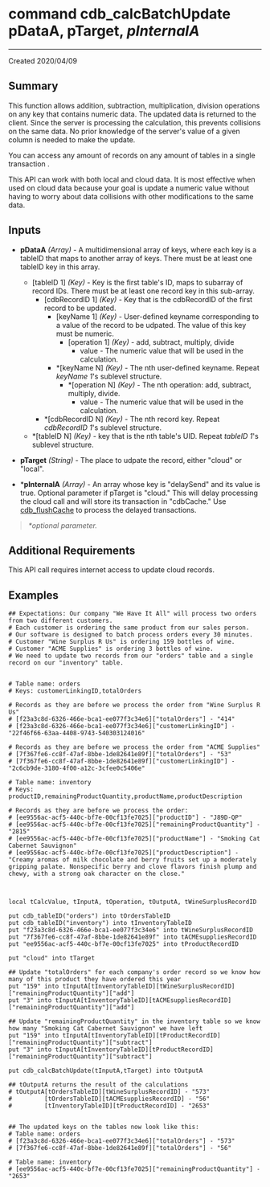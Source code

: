 # command cdb_calcBatchUpdate pDataA, pTarget, *pInternalA*
---
Created 2020/04/09

## Summary
This function allows addition, subtraction, multiplication, division operations on any key that contains numeric data. The updated data is returned to the client. Since the server is processing the calculation, this prevents collisions on the same data. No prior knowledge of the server's value of a given column is needed to make the update.

You can access any amount of records on any amount of tables in a single transaction .

This API can work with both local and cloud data. It is most effective when used on cloud data because your goal is update a numeric value without having to worry about data collisions with other modifications to the same data. 

## Inputs
* **pDataA** *(Array)* - A multidimensional array of keys, where each key is a tableID that maps to another array of keys. There must be at least one tableID key in this array.
    * [tableID 1] *(Key)* - Key is the first table's ID, maps to subarray of record IDs. There must be at least one record key in this sub-array.
    	* [cdbRecordID 1] *(Key)* - Key that is the cdbRecordID of the first record to be updated. 
    		* [keyName 1] *(Key)* - User-defined keyname corresponding to a value of the record to be udpated. The value of this key must be numeric.
    			* [operation 1] *(Key)* - add, subtract, multiply, divide
    				*  value - The numeric value that will be used in the calculation.
    		* \*[keyName N] *(Key)* - The nth user-defined keyname. Repeat *keyName 1*'s sublevel structure.
    			* \*[operation N] *(Key)* - The nth operation: add, subtract, multiply, divide.
					*  value - The numeric value that will be used in the calculation.
    	* \*[cdbRecordID N] *(Key)* - The nth record key. Repeat *cdbRecordID 1*'s sublevel structure.
    * \*[tableID N] *(Key)* - key that is the nth table's UID. Repeat *tableID 1*'s sublevel structure.

* **pTarget** *(String)* - The place to udpate the record, either "cloud" or "local".

* \***pInternalA** *(Array)* - An array whose key is "delaySend" and its value is true. Optional parameter if pTarget is "cloud." This will delay processing the cloud call and will store its transaction in "cdbCache." Use [cdb_flushCache](FlushCache.md) to process the delayed transactions.

> _*optional parameter._

## Additional Requirements
This API call requires internet access to update cloud records.

## Examples
```livecodeserver
## Expectations: Our company "We Have It All" will process two orders from two different customers.
# Each customer is ordering the same product from our sales person.
# Our software is designed to batch process orders every 30 minutes. 
# Customer "Wine Surplus R Us" is ordering 159 bottles of wine.
# Customer "ACME Supplies" is ordering 3 bottles of wine.
# We need to update two records from our "orders" table and a single record on our "inventory" table.


# Table name: orders					
# Keys: customerLinkingID,totalOrders

# Records as they are before we process the order from "Wine Surplus R Us"
# [f23a3c8d-6326-466e-bca1-ee077f3c34e6]["totalOrders"] - "414"
# [f23a3c8d-6326-466e-bca1-ee077f3c34e6]["customerLinkingID"] - "22f46f66-63aa-4408-9743-540303124016"

# Records as they are before we process the order from "ACME Supplies"  
# [7f367fe6-cc8f-47af-8bbe-1de82641e89f]["totalOrders"] - "53"
# [7f367fe6-cc8f-47af-8bbe-1de82641e89f]["customerLinkingID"] - "2c6cb9de-3180-4f00-a12c-3cfee0c5406e"

# Table name: inventory
# Keys: productID,remainingProductQuantity,productName,productDescription

# Records as they are before we process the order:
# [ee9556ac-acf5-440c-bf7e-00cf13fe7025]["productID"] - "J89D-QP"
# [ee9556ac-acf5-440c-bf7e-00cf13fe7025]["remainingProductQuantity"] - "2815"
# [ee9556ac-acf5-440c-bf7e-00cf13fe7025]["productName"] - "Smoking Cat Cabernet Sauvignon"
# [ee9556ac-acf5-440c-bf7e-00cf13fe7025]["productDescription"] - "Creamy aromas of milk chocolate and berry fruits set up a moderately gripping palate. Nonspecific berry and clove flavors finish plump and chewy, with a strong oak character on the close."

                                     

local tCalcValue, tInputA, tOperation, tOutputA, tWineSurplusRecordID

put cdb_tableID("orders") into tOrdersTableID                            
put cdb_tableID("inventory") into tInventoryTableID
put "f23a3c8d-6326-466e-bca1-ee077f3c34e6" into tWineSurplusRecordID
put "7f367fe6-cc8f-47af-8bbe-1de82641e89f" into tACMEsuppliesRecordID
put "ee9556ac-acf5-440c-bf7e-00cf13fe7025" into tProductRecordID

put "cloud" into tTarget

## Update "totalOrders" for each company's order record so we know how many of this product they have ordered this year
put "159" into tInputA[tInventoryTableID][tWineSurplusRecordID]["remainingProductQuantity"]["add"]
put "3" into tInputA[tInventoryTableID][tACMEsuppliesRecordID]["remainingProductQuantity"]["add"]

## Update "remainingProductQuantity" in the inventory table so we know how many "Smoking Cat Cabernet Sauvignon" we have left
put "159" into tInputA[tInventoryTableID][tProductRecordID]["remainingProductQuantity"]["subtract"]
put "3" into tInputA[tInventoryTableID][tProductRecordID]["remainingProductQuantity"]["subtract"]

put cdb_calcBatchUpdate(tInputA,tTarget) into tOutputA

## tOutputA returns the result of the calculations
# tOutputA[tOrdersTableID][tWineSurplusRecordID] - "573"
#         [tOrdersTableID][tACMEsuppliesRecordID] - "56"
#         [tInventoryTableID][tProductRecordID] - "2653"


## The updated keys on the tables now look like this:
# Table name: orders						
# [f23a3c8d-6326-466e-bca1-ee077f3c34e6]["totalOrders"] - "573"
# [7f367fe6-cc8f-47af-8bbe-1de82641e89f]["totalOrders"] - "56"

# Table name: inventory
# [ee9556ac-acf5-440c-bf7e-00cf13fe7025]["remainingProductQuantity"] - "2653"
```
